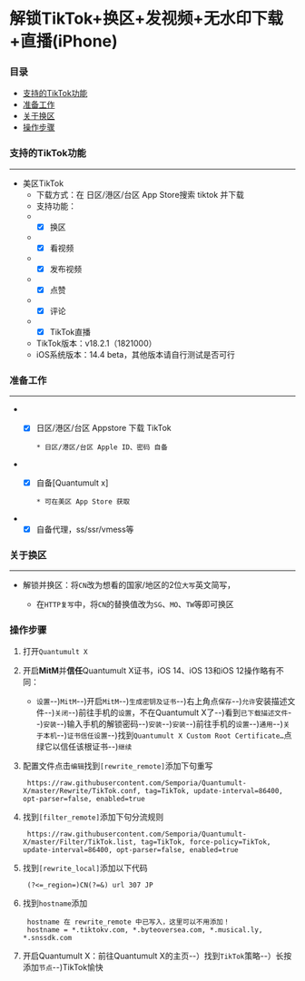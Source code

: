 # 解锁TikTok+换区+发视频+无水印下载+直播(iPhone)

### 目录

* [支持的TikTok功能](#支持的TikTok功能)
* [准备工作](#准备工作)
* [关于换区](#关于换区)
* [操作步骤](#操作步骤)

### 支持的TikTok功能

***
* 美区TikTok
    * 下载方式：在 日区/港区/台区 App Store搜索 tiktok 并下载
    * 支持功能：
    * - [x] 换区
    * - [x] 看视频
    * - [x] 发布视频
    * - [x] 点赞
    * - [x] 评论
    * - [x] TikTok直播
    * TikTok版本：v18.2.1（1821000）
    * iOS系统版本：14.4 beta，其他版本请自行测试是否可行

### 准备工作

***

* - [x] 日区/港区/台区 Appstore 下载 TikTok
           
        * 日区/港区/台区 Apple ID、密码 自备
            

* - [x] 自备[Quantumult x]
           
        * 可在美区 App Store 获取
    

* - [x] 自备代理，ss/ssr/vmess等

### 关于换区

***

* 解锁并换区：将`CN`改为想看的国家/地区的2位`大写`英文简写，

    * 在`HTTP复写`中，将`CN`的替换值改为`SG`、`MO`、`TW`等即可换区


### 操作步骤



1. 打开`Quantumult X`


2. 开启**MitM**并**信任**Quantumult X证书，iOS 14、iOS 13和iOS 12操作略有不同：
    * `设置`--)`MitM`--)开启`MitM`--)`生成密钥及证书`--)右上角点`保存`--)`允许`安装描述文件--)`关闭`--)前往手机的`设置`，不在Quantumult X了--)看到`已下载描述文件`--)`安装`--)输入手机的解锁密码--)`安装`--)`安装`--)前往手机的`设置`--)`通用`--)`关于本机`--)`证书信任设置`--)找到`Quantumult X Custom Root Certificate…`点绿它以信任该根证书--)`继续`  

3. 配置文件点击`编辑`找到`[rewrite_remote]`添加下句重写

        https://raw.githubusercontent.com/Semporia/Quantumult-X/master/Rewrite/TikTok.conf, tag=TikTok, update-interval=86400, opt-parser=false, enabled=true

4. 找到`[filter_remote]`添加下句分流规则

        https://raw.githubusercontent.com/Semporia/Quantumult-X/master/Filter/TikTok.list, tag=TikTok, force-policy=TikTok, update-interval=86400, opt-parser=false, enabled=true


5. 找到`[rewrite_local]`添加以下代码


        (?<=_region=)CN(?=&) url 307 JP



6. 找到`hostname`添加

        hostname 在 rewrite_remote 中已写入，这里可以不用添加！
        hostname = *.tiktokv.com, *.byteoversea.com, *.musical.ly, *.snssdk.com
   
7. 开启Quantumult X：前往Quantumult X的主页--）找到`TikTok`策略--）长按添加`节点`--)TikTok愉快
